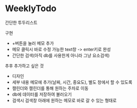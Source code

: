 ﻿# WeeklyTodo

간단한 투두리스트

구현
- +버튼을 눌러 메모 추가
- 메모 클릭시 바로 수정 가능한 text창 -> enter키로 완성
- 간단한 검색(아직 db를 사용한게 아니라 그냥 요소검색)

추후 추가하고 싶은 것
- 디자인
- 세부 내용 메모에 추가(날짜, 시간, 중요도), 별도 창에서 할 수 있도록
- 캘린더와 캘린더를 통해 원하는 주차로 이동
- db에 데이터를 저장하여 불러오기
- 검색시 검색창 아래에 원하는 메모로 바로 갈 수 있는 형태로
